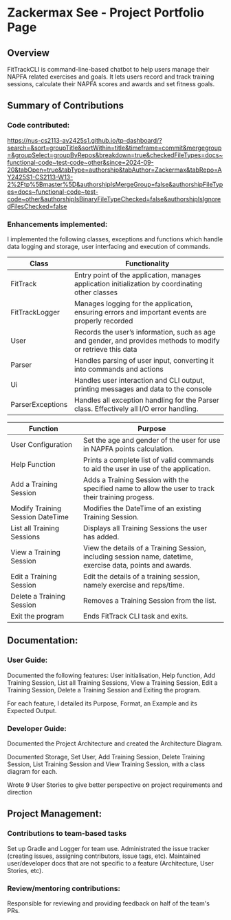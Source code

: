 # Zackermax See - Project Portfolio Page

## Overview
FitTrackCLI is command-line-based chatbot to help users manage their NAPFA related exercises and goals. 
It lets users record and track training sessions, calculate their NAPFA scores and awards and set fitness goals.

## Summary of Contributions

### Code contributed:
https://nus-cs2113-ay2425s1.github.io/tp-dashboard/?search=&sort=groupTitle&sortWithin=title&timeframe=commit&mergegroup=&groupSelect=groupByRepos&breakdown=true&checkedFileTypes=docs~functional-code~test-code~other&since=2024-09-20&tabOpen=true&tabType=authorship&tabAuthor=Zackermax&tabRepo=AY2425S1-CS2113-W13-2%2Ftp%5Bmaster%5D&authorshipIsMergeGroup=false&authorshipFileTypes=docs~functional-code~test-code~other&authorshipIsBinaryFileTypeChecked=false&authorshipIsIgnoredFilesChecked=false

### Enhancements implemented:
I implemented the following classes, exceptions and functions which handle data logging and storage, user interfacing and execution of commands.

| Class            | Functionality                                                                                                |
|------------------|--------------------------------------------------------------------------------------------------------------|
| FitTrack         | Entry point of the application, manages application initialization by coordinating other classes             |
| FitTrackLogger   | Manages logging for the application, ensuring errors and important events are properly recorded              |
| User             | Records the user’s information, such as age and gender, and provides methods to modify or retrieve this data |
| Parser           | Handles parsing of user input, converting it into commands and actions                                       |
| Ui               | Handles user interaction and CLI output, printing messages and data to the console                           |
| ParserExceptions | Handles all exception handling for the Parser class. Effectively all I/O error handling.                     |

| Function                         | Purpose                                                                                                     |
|----------------------------------|-------------------------------------------------------------------------------------------------------------|
| User Configuration               | Set the age and gender of the user for use in NAPFA points calculation.                                     |
| Help Function                    | Prints a complete list of valid commands to aid the user in use of the application.                         |
| Add a Training Session           | Adds a Training Session with the specified name to allow the user to track their training progess.          |
| Modify Training Session DateTime | Modifies the DateTime of an existing Training Session.                                                      |
| List all Training Sessions       | Displays all Training Sessions the user has added.                                                          |
| View a Training Session          | View the details of a Training Session, including session name, datetime, exercise data, points and awards. |
| Edit a Training Session          | Edit the details of a training session, namely exercise and reps/time.                                      |
| Delete a Training Session        | Removes a Training Session from the list.                                                                   |
| Exit the program                 | Ends FitTrack CLI task and exits.                                                                           |

## Documentation:
### User Guide:

Documented the following features: User initialisation, Help function, Add Training Session, List all Training Sessions, View a Training Session, Edit a Training Session, Delete a Training Session and Exiting the program.

For each feature, I detailed its Purpose, Format, an Example and its Expected Output.

### Developer Guide:  

Documented the Project Architecture and created the Architecture Diagram.

Documented Storage, Set User, Add Training Session, Delete Training Session, List Training Session and View Training Session, with a class diagram for each.

Wrote 9 User Stories to give better perspective on project requirements and direction

## Project Management:
### Contributions to team-based tasks
Set up Gradle and Logger for team use.
Administrated the issue tracker (creating issues, assigning contributors, issue tags, etc).
Maintained user/developer docs that are not specific to a feature (Architecture, User Stories, etc).

### Review/mentoring contributions:
Responsible for reviewing and providing feedback on half of the team's PRs.
